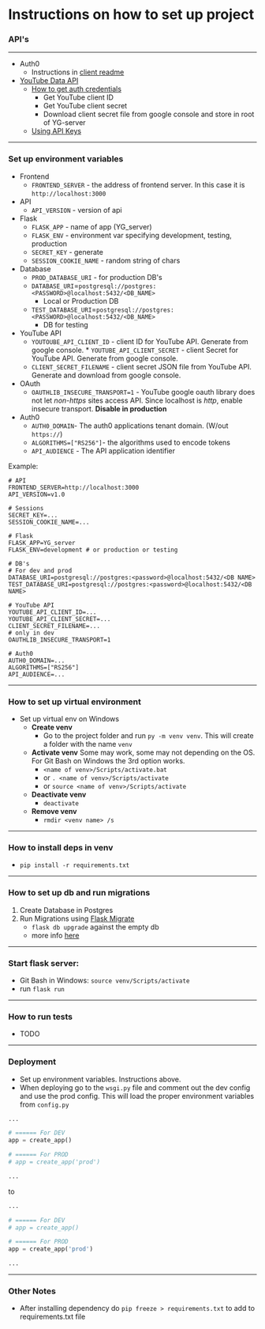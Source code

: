 # Instructions on how to set up project
### API's 
---
* Auth0
	* Instructions in [client readme](https://github.com/miguellealw/YouTube-Box/tree/main/yg-client)
* [YouTube Data API](https://developers.google.com/youtube/v3/guides/authentication)
	* [How to get auth credentials](https://developers.google.com/youtube/registering_an_application)
		* Get YouTube client ID
		* Get YouTube client secret
		* Download client secret file from google console and store in root of YG-server
	* [Using API Keys](https://cloud.google.com/docs/authentication/api-keys)
---
### Set up environment variables
* Frontend
	* `FRONTEND_SERVER` - the address of frontend server. In this case it is `http://localhost:3000`
* API
	* `API_VERSION` - version of api
* Flask
	* `FLASK_APP` - name of app (YG_server)
	* `FLASK_ENV` - environment var specifying development, testing, production
	* `SECRET_KEY` - generate 
	* `SESSION_COOKIE_NAME` - random string of chars
* Database
	* `PROD_DATABASE_URI` - for production DB's
	* `DATABASE_URI`=`postgresql://postgres:<PASSWORD>@localhost:5432/<DB_NAME>`
		* Local or Production DB
	* `TEST_DATABASE_URI`=`postgresql://postgres:<PASSWORD>@localhost:5432/<DB_NAME>`
		* DB for testing
* YouTube API
	* `YOUTOUBE_API_CLIENT_ID` - client ID for YouTube API. Generate from google console.  * `YOUTUBE_API_CLIENT_SECRET` - client Secret for YouTube API. Generate from google console.
	* `CLIENT_SECRET_FILENAME` - client secret JSON file from YouTube API. Generate and download from google console.
* OAuth
	* `OAUTHLIB_INSECURE_TRANSPORT=1` - YouTube google oauth library does not let *non-https* sites access API. Since localhost is *http*, enable insecure transport. **Disable in production**
* Auth0
	* `AUTH0_DOMAIN`- The auth0 applications tenant domain. (W/out `https://`)
	* `ALGORITHMS=["RS256"]`- the algorithms used to encode tokens
	* `API_AUDIENCE` - The API application identifier

Example:
```
# API
FRONTEND_SERVER=http://localhost:3000
API_VERSION=v1.0

# Sessions
SECRET_KEY=...
SESSION_COOKIE_NAME=...

# Flask
FLASK_APP=YG_server
FLASK_ENV=development # or production or testing

# DB's
# For dev and prod
DATABASE_URI=postgresql://postgres:<password>@localhost:5432/<DB NAME>
TEST_DATABASE_URI=postgresql://postgres:<password>@localhost:5432/<DB NAME>

# YouTube API
YOUTUBE_API_CLIENT_ID=...
YOUTUBE_API_CLIENT_SECRET=...
CLIENT_SECRET_FILENAME=...
# only in dev
OAUTHLIB_INSECURE_TRANSPORT=1

# Auth0
AUTH0_DOMAIN=...
ALGORITHMS=["RS256"]
API_AUDIENCE=...
```
---

### How to set up virtual environment
- Set up virtual env on Windows
	- **Create venv**
		- Go to the project folder and run `py -m venv venv`. This will create a folder with the name `venv`
	- **Activate venv**
	Some may work, some may not depending on the OS. For Git Bash on Windows the 3rd option works.
		- `<name of venv>/Scripts/activate.bat` 
		- or `. <name of venv>/Scripts/activate` 
		- or `source <name of venv>/Scripts/activate`
	- **Deactivate venv**
		- `deactivate`
	- **Remove venv**
		- `rmdir <venv name> /s`

---

### How to install deps in venv
* `pip install -r requirements.txt`
--- 

### How to set up db and run migrations
1. Create Database in Postgres
2. Run Migrations using [Flask Migrate](https://flask-migrate.readthedocs.io/en/latest/)
	* `flask db upgrade` against the empty db
	* more info [here](https://blog.miguelgrinberg.com/post/how-to-add-flask-migrate-to-an-existing-project)

---

### Start flask server: 
- Git Bash in Windows: `source venv/Scripts/activate`
- run `flask run`

---
### How to run tests
* TODO

---
### Deployment
- Set up environment variables. Instructions above.
- When deploying go to the `wsgi.py` file and comment out the dev config and use the prod config. This will load the proper environment variables from `config.py`
```python
...

# ====== For DEV
app = create_app()

# ====== For PROD
# app = create_app('prod')

...
```

to 

```python
...

# ====== For DEV
# app = create_app()

# ====== For PROD
app = create_app('prod')

...
```
---
### Other Notes
- After installing dependency do `pip freeze > requirements.txt` to add to requirements.txt file
